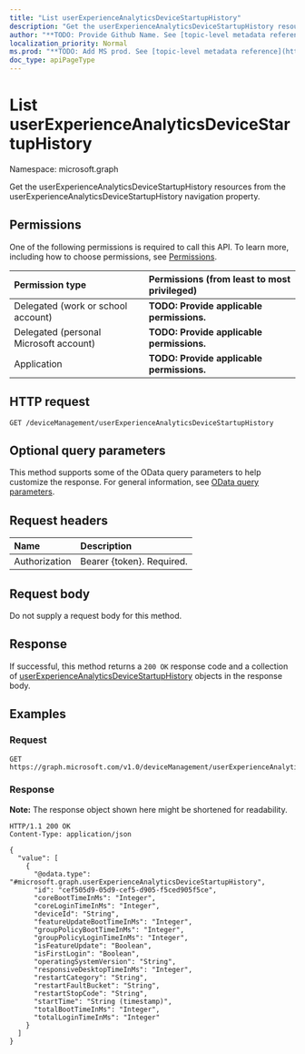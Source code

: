 ```yaml
---
title: "List userExperienceAnalyticsDeviceStartupHistory"
description: "Get the userExperienceAnalyticsDeviceStartupHistory resources from the userExperienceAnalyticsDeviceStartupHistory navigation property."
author: "**TODO: Provide Github Name. See [topic-level metadata reference](https://msgo.azurewebsites.net/add/document/guidelines/metadata.html#topic-level-metadata)**"
localization_priority: Normal
ms.prod: "**TODO: Add MS prod. See [topic-level metadata reference](https://msgo.azurewebsites.net/add/document/guidelines/metadata.html#topic-level-metadata)**"
doc_type: apiPageType
---
```


# List userExperienceAnalyticsDeviceStartupHistory
Namespace: microsoft.graph



Get the userExperienceAnalyticsDeviceStartupHistory resources from the userExperienceAnalyticsDeviceStartupHistory navigation property.

## Permissions
One of the following permissions is required to call this API. To learn more, including how to choose permissions, see [Permissions](/graph/permissions-reference).

|Permission type|Permissions (from least to most privileged)|
|:---|:---|
|Delegated (work or school account)|**TODO: Provide applicable permissions.**|
|Delegated (personal Microsoft account)|**TODO: Provide applicable permissions.**|
|Application|**TODO: Provide applicable permissions.**|

## HTTP request

<!-- {
  "blockType": "ignored"
}
-->
``` http
GET /deviceManagement/userExperienceAnalyticsDeviceStartupHistory
```

## Optional query parameters
This method supports some of the OData query parameters to help customize the response. For general information, see [OData query parameters](/graph/query-parameters).

## Request headers
|Name|Description|
|:---|:---|
|Authorization|Bearer {token}. Required.|

## Request body
Do not supply a request body for this method.

## Response

If successful, this method returns a `200 OK` response code and a collection of [userExperienceAnalyticsDeviceStartupHistory](../resources/userexperienceanalyticsdevicestartuphistory.md) objects in the response body.

## Examples

### Request
<!-- {
  "blockType": "request",
  "name": "list_userexperienceanalyticsdevicestartuphistory"
}
-->
``` http
GET https://graph.microsoft.com/v1.0/deviceManagement/userExperienceAnalyticsDeviceStartupHistory
```


### Response
**Note:** The response object shown here might be shortened for readability.
<!-- {
  "blockType": "response",
  "truncated": true,
  "@odata.type": "Collection(microsoft.graph.userExperienceAnalyticsDeviceStartupHistory)"
}
-->
``` http
HTTP/1.1 200 OK
Content-Type: application/json

{
  "value": [
    {
      "@odata.type": "#microsoft.graph.userExperienceAnalyticsDeviceStartupHistory",
      "id": "cef505d9-05d9-cef5-d905-f5ced905f5ce",
      "coreBootTimeInMs": "Integer",
      "coreLoginTimeInMs": "Integer",
      "deviceId": "String",
      "featureUpdateBootTimeInMs": "Integer",
      "groupPolicyBootTimeInMs": "Integer",
      "groupPolicyLoginTimeInMs": "Integer",
      "isFeatureUpdate": "Boolean",
      "isFirstLogin": "Boolean",
      "operatingSystemVersion": "String",
      "responsiveDesktopTimeInMs": "Integer",
      "restartCategory": "String",
      "restartFaultBucket": "String",
      "restartStopCode": "String",
      "startTime": "String (timestamp)",
      "totalBootTimeInMs": "Integer",
      "totalLoginTimeInMs": "Integer"
    }
  ]
}
```

